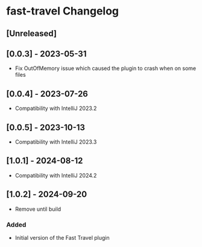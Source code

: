 <!-- Keep a Changelog guide -> https://keepachangelog.com -->

# fast-travel Changelog

## [Unreleased]

## [0.0.3] - 2023-05-31

- Fix OutOfMemory issue which caused the plugin to crash when on some files

## [0.0.4] - 2023-07-26

- Compatibility with IntelliJ 2023.2

## [0.0.5] - 2023-10-13

- Compatibility with IntelliJ 2023.3

## [1.0.1] - 2024-08-12

- Compatibility with IntelliJ 2024.2

## [1.0.2] - 2024-09-20

- Remove until build

### Added
- Initial version of the Fast Travel plugin
